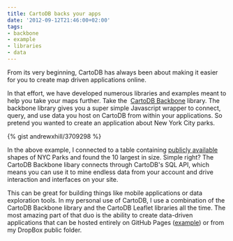 ```yaml
---
title: CartoDB backs your apps
date: '2012-09-12T21:46:00+02:00'
tags:
- backbone
- example
- libraries
- data
---
```


From its very beginning, CartoDB has always been about making it easier for you to create map driven applications online. 

In that effort, we have developed numerous libraries and examples meant to help you take your maps further. Take the  <a href="https://github.com/Vizzuality/backbone.cartodb" title="CartoDB Backbone Library">CartoDB Backbone</a> library. The backbone library gives you a super simple Javascript wrapper to connect, query, and use data you host on CartoDB from within your applications. So pretend you wanted to create an application about New York City parks.

{% gist andrewxhill/3709298 %}

In the above example, I connected to a table containing <a href="https://nycopendata.socrata.com/Facilities-and-Structures/Map-of-Parks/jc79-4imn" title="NYC Parks">publicly available</a> shapes of NYC Parks and found the 10 largest in size. Simple right? The CartoDB Backbone libary connects through CartoDB's SQL API, which means you can use it to mine endless data from your account and drive interaction and interfaces on your site. 

This can be great for building things like mobile applications or data exploration tools. In my personal use of CartoDB, I use a combination of the CartoDB Backbone library and the CartoDB Leaflet libraries all the time. The most amazing part of that duo is the ability to create data-driven applications that can be hosted entirely on GitHub Pages (<a href="http://vizzuality.github.com/HTML5-experiments/" title="HTML5 Expirements">example</a>) or from my DropBox public folder.
